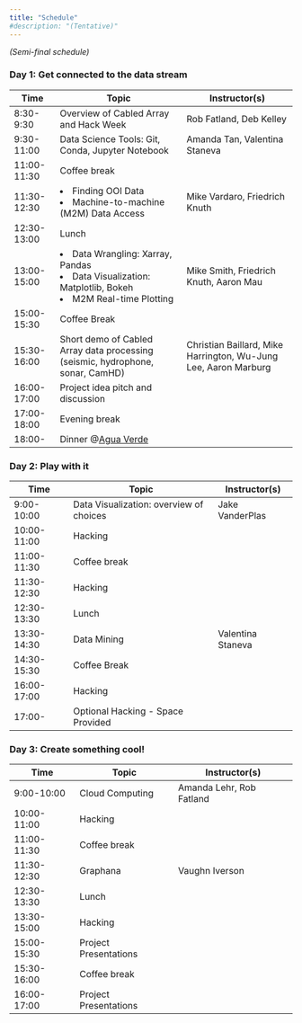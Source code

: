 ```yaml
---
title: "Schedule"
#description: "(Tentative)"
---
```


_(Semi-final schedule)_

### Day 1: Get connected to the data stream
Time        | Topic        | Instructor(s)
-------------|--------------|------------
8:30-9:30    | Overview of Cabled Array and Hack Week  | Rob Fatland, Deb Kelley
9:30-11:00   | Data Science Tools: Git, Conda, Jupyter Notebook | Amanda Tan, Valentina Staneva
11:00-11:30  | Coffee break |
11:30-12:30  | <li>Finding OOI Data</li>  <li>Machine-to-machine (M2M) Data Access</li> | Mike Vardaro, Friedrich Knuth
12:30-13:00  | Lunch |
13:00-15:00  | <li>Data Wrangling: Xarray, Pandas</li><li>Data Visualization: Matplotlib, Bokeh</li><li>M2M Real-time Plotting</li> | Mike Smith, Friedrich Knuth, Aaron Mau
15:00-15:30  | Coffee Break |
15:30-16:00  | Short demo of Cabled Array data processing (seismic, hydrophone, sonar, CamHD) | Christian Baillard, Mike Harrington, Wu-Jung Lee, Aaron Marburg
16:00-17:00  | Project idea pitch and discussion |
17:00-18:00  | Evening break |
18:00-       | Dinner @[Agua Verde](https://goo.gl/maps/tc5dCvbUdER2) |

### Day 2: Play with it
Time        | Topic        | Instructor(s)
-------------|--------------|------------
9:00-10:00   | Data Visualization: overview of choices | Jake VanderPlas
10:00-11:00  | Hacking |
11:00-11:30  | Coffee break |
11:30-12:30  | Hacking |
12:30-13:30  | Lunch |
13:30-14:30  | Data Mining | Valentina Staneva
14:30-15:30  | Coffee Break |
16:00-17:00  | Hacking |
17:00-       | Optional Hacking - Space Provided |

### Day 3: Create something cool!
Time        | Topic        | Instructor(s)
-------------|--------------|------------
9:00-10:00   | Cloud Computing | Amanda Lehr, Rob Fatland
10:00-11:00  | Hacking |
11:00-11:30  | Coffee break |
11:30-12:30  | Graphana | Vaughn Iverson
12:30-13:30  | Lunch |
13:30-15:00  | Hacking |
15:00-15:30  | Project Presentations |
15:30-16:00  | Coffee break |
16:00-17:00  | Project Presentations |
